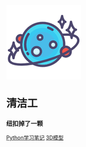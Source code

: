  ![logo](file/image/202201272041904.png)

 # 清洁工



### 纽扣掉了一颗



[Python学习笔记](https://qingjiegong2098.github.io\Pythonnotes\ ':target=_self') [3D模型](https://qingjiegong2098.github.io\sense\ ':target=_self')

